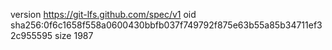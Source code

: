 version https://git-lfs.github.com/spec/v1
oid sha256:0f6c1658f558a0600430bbfb037f749792f875e63b55a85b34711ef32c955595
size 1987
